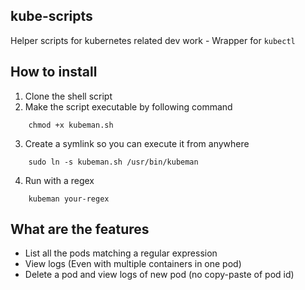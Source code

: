 ## kube-scripts
Helper scripts for kubernetes related dev work - Wrapper for ```kubectl```


## How to install
1. Clone the shell script
2. Make the script executable by following command
```
    chmod +x kubeman.sh
```
3. Create a symlink so you can execute it from anywhere
```
    sudo ln -s kubeman.sh /usr/bin/kubeman
```
4. Run with a regex
```
    kubeman your-regex
```
## What are the features
* List all the pods matching a regular expression
* View logs (Even with multiple containers in one pod)
* Delete a pod and view logs of new pod (no copy-paste of pod id)

